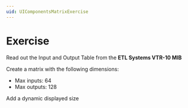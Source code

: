 ```yaml
---
uid: UIComponentsMatrixExercise
---
```


# Exercise

Read out the Input and Output Table from the **ETL Systems VTR-10 MIB**

Create a matrix with the following dimensions:

- Max inputs: 64
- Max outputs: 128

Add a dynamic displayed size

